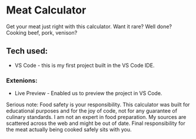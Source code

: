 # Meat Calculator

Get your meat just right with this calculator. Want it rare? Well done? Cooking beef, pork, venison?

## Tech used:

* VS Code - this is my first project built in the VS Code IDE.

### Extenions:

* Live Preview - Enabled us to preview the project in VS Code.

Serious note: Food safety is your responsibility. This calculator was built for educational purposes and for the joy of code, not for any guarantee of culinary standards. I am not an expert in food preparation. My sources are scattered across the web and might be out of date. Final responsibility for the meat actually being cooked safely sits with you.